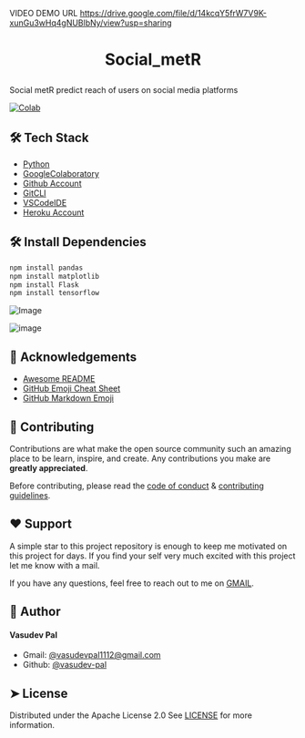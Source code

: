VIDEO DEMO URL 
https://drive.google.com/file/d/14kcqY5frW7V9K-xunGu3wHq4gNUBlbNy/view?usp=sharing
# <p align="center">Social_metR</p>
  
Social metR predict reach of users on social media platforms


[![Colab](https://colab.research.google.com/assets/colab-badge.svg)](https://colab.research.google.com/drive/1pJjDSsdtbHxX-GKCtSSdxnLbInY4Py97#scrollTo=uhij1O8_D-cY)



        
 
## 🛠️ Tech Stack
- [Python](https://rpython.org/)
- [GoogleColaboratory](https://Googlecolab.org/)
- [Github Account](https://github.com)
- [GitCLI](https://git-scm.com/downloads)
- [VSCodeIDE](https://code.visualstudio.com/)
- [Heroku Account](https://heroku.com)



## 🛠️ Install Dependencies    
```bash
npm install pandas
npm install matplotlib
npm install Flask
npm install tensorflow
```


![Image](https://www.socialmediaexaminer.com/wp-content/uploads/2017/02/dp-brand24-mentions-graph-1.png)



![image](https://biovustechnologies.com/blog/wp-content/uploads/2022/07/www.biovustechnologies.com-8.jpg)
        


## 🙇 Acknowledgements      
- [Awesome README]()
- [GitHub Emoji Cheat Sheet]()
- [GitHub Markdown Emoji]()
        
## 🍰 Contributing    
Contributions are what make the open source community such an amazing place to be learn, inspire, and create. Any contributions you make are **greatly appreciated**.

Before contributing, please read the [code of conduct](CODE_OF_CONDUCT.md) & [contributing guidelines](CONTRIBUTING.md).
        
## ❤️ Support  
A simple star to this project repository is enough to keep me motivated on this project for days. If you find your self very much excited with this project let me know with a mail.

If you have any questions, feel free to reach out to me on [GMAIL](https://gmail.com/vasudevpal1112@gmail.com).
        

## 🙇 Author
#### Vasudev Pal
- Gmail: [@vasudevpal1112@gmail.com](https://gamil.com/vasudevpal1112@gmail.com)
- Github: [@vasudev-pal](https://github.com/vasudev-pal)
       

## ➤ License
Distributed under the Apache License 2.0 See [LICENSE](LICENSE) for more information.
